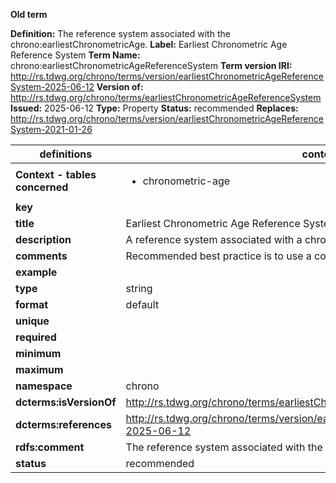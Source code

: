 **Old term**

**Definition:** The reference system associated with the chrono:earliestChronometricAge.
**Label:** Earliest Chronometric Age Reference System
**Term Name:** chrono:earliestChronometricAgeReferenceSystem
**Term version IRI:** http://rs.tdwg.org/chrono/terms/version/earliestChronometricAgeReferenceSystem-2025-06-12
**Version of:** http://rs.tdwg.org/chrono/terms/earliestChronometricAgeReferenceSystem
**Issued:** 2025-06-12
**Type:** Property
**Status:** recommended
**Replaces:** http://rs.tdwg.org/chrono/terms/version/earliestChronometricAgeReferenceSystem-2021-01-26


| definitions | context 1 |
|-|-|
| **Context - tables concerned** | <ul><li>chronometric-age</li></ul> |
| **key** |  |
| **title** | Earliest Chronometric Age Reference System |
| **description** | A reference system associated with a chrono:earliestChronometricAge. |
| **comments** | Recommended best practice is to use a controlled vocabulary. |
| **example** |  |
| **type** | string |
| **format** | default |
| **unique** |  |
| **required** |  |
| **minimum** |  |
| **maximum** |  |
| **namespace** | chrono |
| **dcterms:isVersionOf** | http://rs.tdwg.org/chrono/terms/earliestChronometricAgeReferenceSystem |
| **dcterms:references** | http://rs.tdwg.org/chrono/terms/version/earliestChronometricAgeReferenceSystem-2025-06-12 |
| **rdfs:comment** | The reference system associated with the chrono:earliestChronometricAge. |
| **status** | recommended |
